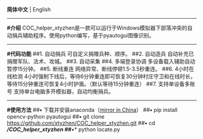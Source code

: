 **简体中文**  |  English
***
**#介绍**
COC_helper_xtyzhen是一款可以运行于Windows模拟器下部落冲突的自动捐兵辅助程序。使用python编写，基于pyautogui图像识别。
***
**#代码功能**
##1.	自动捐兵
可自定义捐赠兵种、顺序。
##2.	自动造兵
自动补充已捐赠军队、法术、攻城。
##3.	自动采集
##4.	多端登录协调
多设备载入辅助自动暂停15分钟。
##5.	断线重连
网络异常、断线停顿1.5-3.5秒重连。
##6.	4小时在线检测
4小时强制下线后，等待6分钟重连即可恢复30分钟村庄守卫和在线时长，等待15分钟重连可恢复4小时护盾。（默认等待15分钟重连）
##7.	支持单设备多账号
支持单台电脑多开模拟器，自动均衡捐兵。
***
**#使用方法**
##**•** 下载并安装anaconda（[mirror in China](https://mirrors.bfsu.edu.cn/anaconda/archive/)）
##**•**	pip install opencv-python pyautogui
##**•**	git clone https://github.com/xtyzhen/COC_helper_xtyzhen.git
##**•**	cd ***/COC_helper_xtyzhen
##**•**	python locate.py
